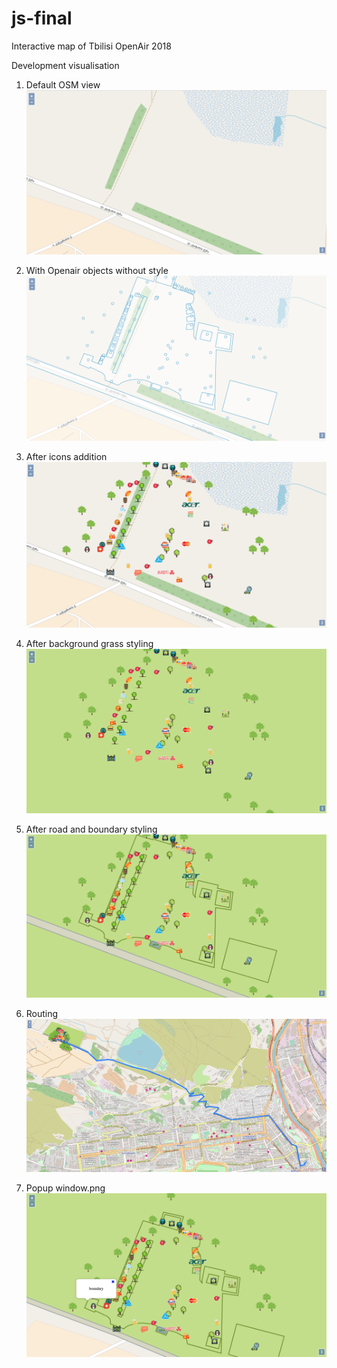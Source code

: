 # js-final

Interactive map of Tbilisi OpenAir 2018

Development visualisation

1. Default OSM view
![Default osm view](screenshots/1.Default_OSM_view.png "Default osm view")

2. With Openair objects without style
![With_Openair_objects_without_style](screenshots/2.With_Openair_objects_without_style.png "With_Openair_objects_without_style")

3. After icons addition
![After_icons_addition.png](screenshots/3.After_icons_addition.png "3.After_icons_addition.png")

4. After background grass styling
![After_background_grass_styling.png](screenshots/4.After_background_grass_styling.png "4.After_background_grass_styling.png")

5. After road and boundary styling
![After_road_and_boundary_styling.png](screenshots/5.After_road_and_boundary_styling.png "5.After_road_and_boundary_styling.png")

6. Routing
![Routing.png](screenshots/6.Routing.png "6.Routing.png")

7. Popup window.png
![7.Popup_Window.png](screenshots/7.Popup_Window.png "7.Popup_Window.png")
